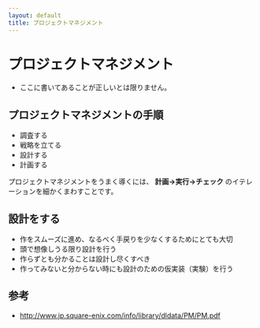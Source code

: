 ```yaml
---
layout: default
title: プロジェクトマネジメント
---
```


# プロジェクトマネジメント

* ここに書いてあることが正しいとは限りません。


## プロジェクトマネジメントの手順

* 調査する
* 戦略を立てる
* 設計する
* 計画する

プロジェクトマネジメントをうまく導くには、 __計画→実行→チェック__ のイテレーションを細かくまわすことです。


## 設計をする

* 作をスムーズに進め、なるべく手戻りを少なくするためにとても大切
* 頭で想像しうる限り設計を行う
* 作らずとも分かることは設計し尽くすべき
* 作ってみないと分からない時にも設計のための仮実装（実験）を行う

## 参考

* http://www.jp.square-enix.com/info/library/dldata/PM/PM.pdf
